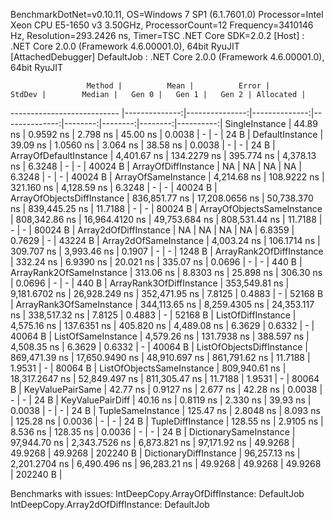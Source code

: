 
BenchmarkDotNet=v0.10.11, OS=Windows 7 SP1 (6.1.7601.0)
Processor=Intel Xeon CPU E5-1650 v3 3.50GHz, ProcessorCount=12
Frequency=3410146 Hz, Resolution=293.2426 ns, Timer=TSC
.NET Core SDK=2.0.2
  [Host]     : .NET Core 2.0.0 (Framework 4.6.00001.0), 64bit RyuJIT  [AttachedDebugger]
  DefaultJob : .NET Core 2.0.0 (Framework 4.6.00001.0), 64bit RyuJIT


                     Method |          Mean |          Error |        StdDev |        Median |   Gen 0 |   Gen 1 |   Gen 2 | Allocated |
--------------------------- |--------------:|---------------:|--------------:|--------------:|--------:|--------:|--------:|----------:|
             SingleInstance |      44.89 ns |      0.9592 ns |      2.798 ns |      45.00 ns |  0.0038 |       - |       - |      24 B |
            DefaultInstance |      39.09 ns |      1.0560 ns |      3.064 ns |      38.58 ns |  0.0038 |       - |       - |      24 B |
     ArrayOfDefaultInstance |   4,401.67 ns |    134.2279 ns |    395.774 ns |   4,378.13 ns |  6.3248 |       - |       - |   40024 B |
        ArrayOfDiffInstance |            NA |             NA |            NA |            NA |  6.3248 |       - |       - |   40024 B |
        ArrayOfSameInstance |   4,214.68 ns |    108.9222 ns |    321.160 ns |   4,128.59 ns |  6.3248 |       - |       - |   40024 B |
 ArrayOfObjectsDiffInstance | 836,851.77 ns | 17,208.0656 ns | 50,738.370 ns | 839,445.25 ns | 11.7188 |       - |       - |   80024 B |
 ArrayOfObjectsSameInstance | 808,342.86 ns | 16,964.4120 ns | 49,753.684 ns | 808,531.44 ns | 11.7188 |       - |       - |   80024 B |
      Array2dOfDiffInstance |            NA |             NA |            NA |            NA |  6.8359 |  0.7629 |       - |   43224 B |
      Array2dOfSameInstance |   4,003.24 ns |    106.1714 ns |    309.707 ns |   3,993.46 ns |  0.1907 |       - |       - |    1248 B |
   ArrayRank2OfDiffInstance |     332.24 ns |      6.9390 ns |     20.021 ns |     335.07 ns |  0.0696 |       - |       - |     440 B |
   ArrayRank2OfSameInstance |     313.06 ns |      8.8303 ns |     25.898 ns |     306.30 ns |  0.0696 |       - |       - |     440 B |
   ArrayRank3OfDiffInstance | 353,549.81 ns |  9,181.6702 ns | 26,928.249 ns | 352,471.95 ns |  7.8125 |  0.4883 |       - |   52168 B |
   ArrayRank3OfSameInstance | 344,113.65 ns |  8,259.4305 ns | 24,353.117 ns | 338,517.32 ns |  7.8125 |  0.4883 |       - |   52168 B |
         ListOfDiffInstance |   4,575.16 ns |    137.6351 ns |    405.820 ns |   4,489.08 ns |  6.3629 |  0.6332 |       - |   40064 B |
         ListOfSameInstance |   4,579.26 ns |    131.7938 ns |    388.597 ns |   4,508.35 ns |  6.3629 |  0.6332 |       - |   40064 B |
  ListOfObjectsDiffInstance | 869,471.39 ns | 17,650.9490 ns | 48,910.697 ns | 861,791.62 ns | 11.7188 |  1.9531 |       - |   80064 B |
  ListOfObjectsSameInstance | 809,940.61 ns | 18,317.2647 ns | 52,849.497 ns | 811,305.47 ns | 11.7188 |  1.9531 |       - |   80064 B |
           KeyValuePairSame |      42.77 ns |      0.9127 ns |      2.677 ns |      42.28 ns |  0.0038 |       - |       - |      24 B |
           KeyValuePairDiff |      40.16 ns |      0.8119 ns |      2.330 ns |      39.93 ns |  0.0038 |       - |       - |      24 B |
          TupleSameInstance |     125.47 ns |      2.8048 ns |      8.093 ns |     125.28 ns |  0.0036 |       - |       - |      24 B |
          TupleDiffInstance |     128.55 ns |      2.9105 ns |      8.536 ns |     128.35 ns |  0.0036 |       - |       - |      24 B |
     DictionarySameInstance |  97,944.70 ns |  2,343.7526 ns |  6,873.821 ns |  97,171.92 ns | 49.9268 | 49.9268 | 49.9268 |  202240 B |
     DictionaryDiffInstance |  96,257.13 ns |  2,201.2704 ns |  6,490.496 ns |  96,283.21 ns | 49.9268 | 49.9268 | 49.9268 |  202240 B |

Benchmarks with issues:
  IntDeepCopy.ArrayOfDiffInstance: DefaultJob
  IntDeepCopy.Array2dOfDiffInstance: DefaultJob
